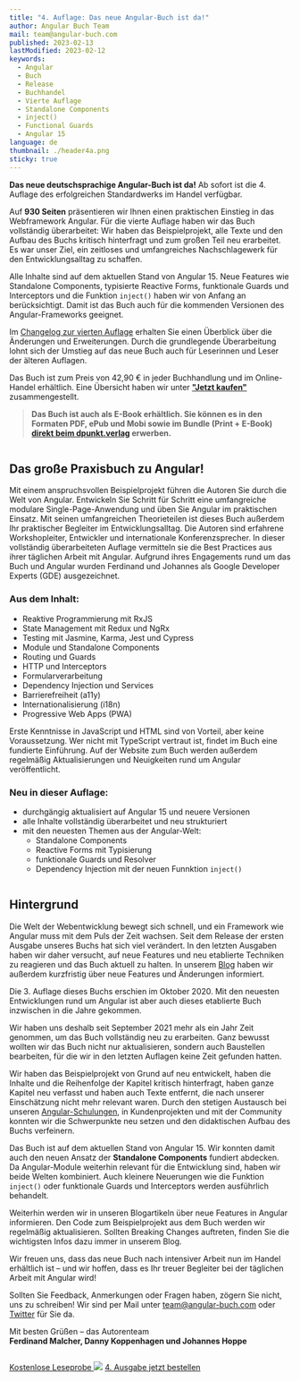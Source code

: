 ```yaml
---
title: "4. Auflage: Das neue Angular-Buch ist da!"
author: Angular Buch Team
mail: team@angular-buch.com
published: 2023-02-13
lastModified: 2023-02-12
keywords:
  - Angular
  - Buch
  - Release
  - Buchhandel
  - Vierte Auflage
  - Standalone Components
  - inject()
  - Functional Guards
  - Angular 15
language: de
thumbnail: ./header4a.png
sticky: true
---
```


**Das neue deutschsprachige Angular-Buch ist da!**
Ab sofort ist die 4. Auflage des erfolgreichen Standardwerks im Handel verfügbar.

Auf **930 Seiten** präsentieren wir Ihnen einen praktischen Einstieg in das Webframework Angular.
Für die vierte Auflage haben wir das Buch vollständig überarbeitet:
Wir haben das Beispielprojekt, alle Texte und den Aufbau des Buchs kritisch hinterfragt und zum großen Teil neu erarbeitet.
Es war unser Ziel, ein zeitloses und umfangreiches Nachschlagewerk für den Entwicklungsalltag zu schaffen.

Alle Inhalte sind auf dem aktuellen Stand von Angular 15.
Neue Features wie Standalone Components, typisierte Reactive Forms, funktionale Guards und Interceptors und die Funktion `inject()` haben wir von Anfang an berücksichtigt.
Damit ist das Buch auch für die kommenden Versionen des Angular-Frameworks geeignet.

Im [Changelog zur vierten Auflage](/blog/2022-12-changelog-vierte-auflage) erhalten Sie einen Überblick über die Änderungen und Erweiterungen.
Durch die grundlegende Überarbeitung lohnt sich der Umstieg auf das neue Buch auch für Leserinnen und Leser der älteren Auflagen.

Das Buch ist zum Preis von 42,90 € in jeder Buchhandlung und im Online-Handel erhältlich.
Eine Übersicht haben wir unter **["Jetzt kaufen"](/kaufen)** zusammengestellt.

> **Das Buch ist auch als E-Book erhältlich. Sie können es in den Formaten PDF, ePub und Mobi sowie im Bundle (Print + E-Book) [direkt beim dpunkt.verlag](https://dpunkt.de/produkt/angular-6/) erwerben.**

<div class="row">
  <div class="col-6">
    <img src="https://website-articles.angular-buch.com/blog/2023-02-neu-vierte-auflage/buch700/IMG_5997.jpg" alt="">
  </div>
  <div class="col-6">
    <img src="https://website-articles.angular-buch.com/blog/2023-02-neu-vierte-auflage/buch700/IMG_6009.jpg" alt="">
  </div>
</div>

## Das große Praxisbuch zu Angular!

Mit einem anspruchsvollen Beispielprojekt führen die Autoren Sie durch die Welt von Angular.
Entwickeln Sie Schritt für Schritt eine umfangreiche modulare Single-Page-Anwendung und üben Sie Angular im praktischen Einsatz.
Mit seinen umfangreichen Theorieteilen ist dieses Buch außerdem Ihr praktischer Begleiter im Entwicklungsalltag.
Die Autoren sind erfahrene Workshopleiter, Entwickler und internationale Konferenzsprecher.
In dieser vollständig überarbeiteten Auflage vermitteln sie die Best Practices aus ihrer täglichen Arbeit mit Angular.
Aufgrund ihres Engagements rund um das Buch und Angular wurden Ferdinand und Johannes als Google Developer Experts (GDE) ausgezeichnet.


### Aus dem Inhalt:

* Reaktive Programmierung mit RxJS
* State Management mit Redux und NgRx
* Testing mit Jasmine, Karma, Jest und Cypress
* Module und Standalone Components
* Routing und Guards
* HTTP und Interceptors
* Formularverarbeitung
* Dependency Injection und Services
* Barrierefreiheit (a11y)
* Internationalisierung (i18n)
* Progressive Web Apps (PWA)

Erste Kenntnisse in JavaScript und HTML sind von Vorteil, aber keine Voraussetzung.
Wer nicht mit TypeScript vertraut ist, findet im Buch eine fundierte Einführung.
Auf der Website zum Buch werden außerdem regelmäßig Aktualisierungen und Neuigkeiten rund um Angular veröffentlicht.

### Neu in dieser Auflage:

* durchgängig aktualisiert auf Angular 15 und neuere Versionen
* alle Inhalte vollständig überarbeitet und neu strukturiert
* mit den neuesten Themen aus der Angular-Welt:
  * Standalone Components
  * Reactive Forms mit Typisierung
  * funktionale Guards und Resolver
  * Dependency Injection mit der neuen Funnktion `inject()`




<div class="row">
  <div class="col-4">
    <img src="https://website-articles.angular-buch.com/blog/2023-02-neu-vierte-auflage/buch700/IMG_5984.jpg" alt="">
  </div>
  <div class="col-4">
    <img src="https://website-articles.angular-buch.com/blog/2023-02-neu-vierte-auflage/buch700/IMG_5991.jpg" alt="">
  </div>
  <div class="col-4">
    <img src="https://website-articles.angular-buch.com/blog/2023-02-neu-vierte-auflage/buch700/IMG_5989.jpg" alt="">
  </div>
</div>

## Hintergrund

Die Welt der Webentwicklung bewegt sich schnell, und ein Framework wie Angular muss mit dem Puls der Zeit wachsen.
Seit dem Release der ersten Ausgabe unseres Buchs hat sich viel verändert.
In den letzten Ausgaben haben wir daher versucht, auf neue Features und neu etablierte Techniken zu reagieren und das Buch aktuell zu halten.
In unserem [Blog](/blog) haben wir außerdem kurzfristig über neue Features und Änderungen informiert.

Die 3. Auflage dieses Buchs erschien im Oktober 2020. Mit den neuesten Entwicklungen rund um Angular ist aber auch dieses etablierte Buch inzwischen in die Jahre gekommen.

Wir haben uns deshalb seit September 2021 mehr als ein Jahr Zeit genommen, um das Buch vollständig neu zu erarbeiten.
Ganz bewusst wollten wir das Buch nicht nur aktualisieren, sondern auch Baustellen bearbeiten, für die wir in den letzten Auflagen keine Zeit gefunden hatten.

Wir haben das Beispielprojekt von Grund auf neu entwickelt, haben die Inhalte und die Reihenfolge der Kapitel kritisch hinterfragt, haben ganze Kapitel neu verfasst und haben auch Texte entfernt, die nach unserer Einschätzung nicht mehr relevant waren.
Durch den stetigen Austausch bei unseren [Angular-Schulungen](https://angular.schule), in Kundenprojekten und mit der Community konnten wir die Schwerpunkte neu setzen und den didaktischen Aufbau des Buchs verfeinern.

Das Buch ist auf dem aktuellen Stand von Angular 15.
Wir konnten damit auch den neuen Ansatz der **Standalone Components** fundiert abdecken.
Da Angular-Module weiterhin relevant für die Entwicklung sind, haben wir beide Welten kombiniert.
Auch kleinere Neuerungen wie die Funktion `inject()` oder funktionale Guards und Interceptors werden ausführlich behandelt.

Weiterhin werden wir in unseren Blogartikeln über neue Features in Angular informieren.
Den Code zum Beispielprojekt aus dem Buch werden wir regelmäßig aktualisieren.
Sollten Breaking Changes auftreten, finden Sie die wichtigsten Infos dazu immer in unserem Blog.

Wir freuen uns, dass das neue Buch nach intensiver Arbeit nun im Handel erhältlich ist – und wir hoffen, dass es Ihr treuer Begleiter bei der täglichen Arbeit mit Angular wird!

Sollten Sie Feedback, Anmerkungen oder Fragen haben, zögern Sie nicht, uns zu schreiben!
Wir sind per Mail unter [team@angular-buch.com](mailto:team@angular-buch.com) oder [Twitter](https://twitter.com/angular_buch) für Sie da.

Mit besten Grüßen –
das Autorenteam<br>
**Ferdinand Malcher, Danny Koppenhagen und Johannes Hoppe**

<div class="row mb-5">
  <div class="col">
    <img src="https://website-articles.angular-buch.com/blog/2023-02-neu-vierte-auflage/buch700/IMG_6007.jpg" alt="">
  </div>
</div>



<a class="btn btn-outline-primary cta__button index__cta mr-2 mb-2" role="button" target="_blank" href="https://angular-buch.com/assets/angular-buch-leseprobe-auflage4.pdf">Kostenlose Leseprobe <img src="assets/img/symbol-cloud.svg"></a>
<a class="btn btn-primary cta__button mb-2" role="button" target="_blank" href="/kaufen">4. Ausgabe jetzt bestellen</a>
